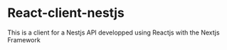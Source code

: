 # React-client-nestjs
This is a client for a Nestjs API developped using Reactjs with the Nextjs Framework 
